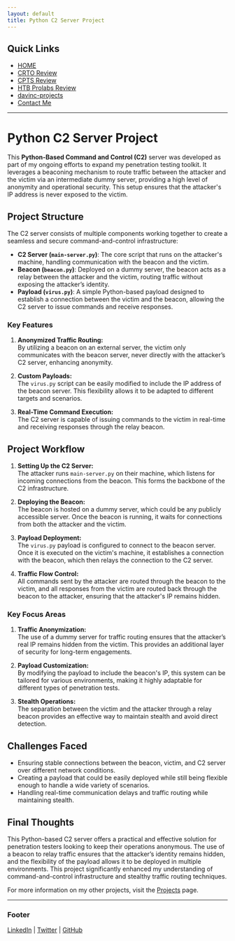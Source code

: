 ```yaml
---
layout: default
title: Python C2 Server Project
---
```


## Quick Links

- [HOME](./index.md)
- [CRTO Review](./CRTOREVIEW.md)
- [CPTS Review](./CPTSreview.md)
- [HTB Prolabs Review](./prolabreview.md)
- [davinc-projects](./davinc-projects.md)
- [Contact Me](./contact.html)

---



# Python C2 Server Project

This **Python-Based Command and Control (C2)** server was developed as part of my ongoing efforts to expand my penetration testing toolkit. It leverages a beaconing mechanism to route traffic between the attacker and the victim via an intermediate dummy server, providing a high level of anonymity and operational security. This setup ensures that the attacker's IP address is never exposed to the victim.

## Project Structure

The C2 server consists of multiple components working together to create a seamless and secure command-and-control infrastructure:

- **C2 Server (`main-server.py`)**: The core script that runs on the attacker's machine, handling communication with the beacon and the victim.
- **Beacon (`beacon.py`)**: Deployed on a dummy server, the beacon acts as a relay between the attacker and the victim, routing traffic without exposing the attacker’s identity.
- **Payload (`virus.py`)**: A simple Python-based payload designed to establish a connection between the victim and the beacon, allowing the C2 server to issue commands and receive responses.

### Key Features

1. **Anonymized Traffic Routing:**  
   By utilizing a beacon on an external server, the victim only communicates with the beacon server, never directly with the attacker’s C2 server, enhancing anonymity.

2. **Custom Payloads:**  
   The `virus.py` script can be easily modified to include the IP address of the beacon server. This flexibility allows it to be adapted to different targets and scenarios.

3. **Real-Time Command Execution:**  
   The C2 server is capable of issuing commands to the victim in real-time and receiving responses through the relay beacon.

## Project Workflow

1. **Setting Up the C2 Server:**  
   The attacker runs `main-server.py` on their machine, which listens for incoming connections from the beacon. This forms the backbone of the C2 infrastructure.

2. **Deploying the Beacon:**  
   The beacon is hosted on a dummy server, which could be any publicly accessible server. Once the beacon is running, it waits for connections from both the attacker and the victim.

3. **Payload Deployment:**  
   The `virus.py` payload is configured to connect to the beacon server. Once it is executed on the victim's machine, it establishes a connection with the beacon, which then relays the connection to the C2 server.

4. **Traffic Flow Control:**  
   All commands sent by the attacker are routed through the beacon to the victim, and all responses from the victim are routed back through the beacon to the attacker, ensuring that the attacker's IP remains hidden.

### Key Focus Areas

1. **Traffic Anonymization:**  
   The use of a dummy server for traffic routing ensures that the attacker’s real IP remains hidden from the victim. This provides an additional layer of security for long-term engagements.

2. **Payload Customization:**  
   By modifying the payload to include the beacon's IP, this system can be tailored for various environments, making it highly adaptable for different types of penetration tests.

3. **Stealth Operations:**  
   The separation between the victim and the attacker through a relay beacon provides an effective way to maintain stealth and avoid direct detection.

## Challenges Faced

- Ensuring stable connections between the beacon, victim, and C2 server over different network conditions.
- Creating a payload that could be easily deployed while still being flexible enough to handle a wide variety of scenarios.
- Handling real-time communication delays and traffic routing while maintaining stealth.

## Final Thoughts

This Python-based C2 server offers a practical and effective solution for penetration testers looking to keep their operations anonymous. The use of a beacon to relay traffic ensures that the attacker’s identity remains hidden, and the flexibility of the payload allows it to be deployed in multiple environments. This project significantly enhanced my understanding of command-and-control infrastructure and stealthy traffic routing techniques.

For more information on my other projects, visit the [Projects](https://github.com/pragsYE/C2-framework) page.

---

### Footer

[LinkedIn](https://linkedin.com/in/yourprofile) | [Twitter](https://twitter.com/yourprofile) | [GitHub](https://github.com/yourprofile)
